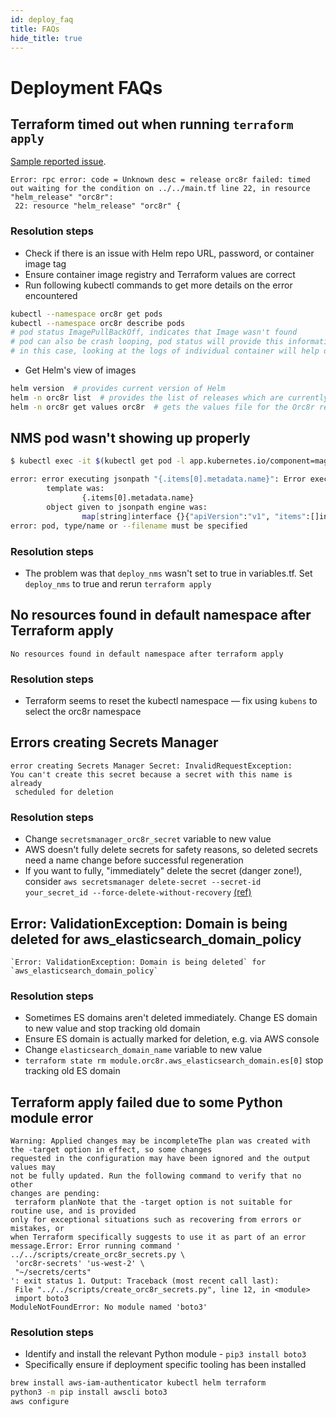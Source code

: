 ```yaml
---
id: deploy_faq
title: FAQs
hide_title: true
---
```


# Deployment FAQs

## Terraform timed out when running `terraform apply`

[Sample reported issue](https://magmacore.slack.com/archives/C018J8UMGMR/p1599228643121500).

```text
Error: rpc error: code = Unknown desc = release orc8r failed: timed out waiting for the condition on ../../main.tf line 22, in resource "helm_release" "orc8r":
 22: resource "helm_release" "orc8r" {
```

### Resolution steps

- Check if there is an issue with Helm repo URL, password, or container image tag
- Ensure container image registry and Terraform values are correct
- Run following kubectl commands to get more details on the error encountered

```bash
kubectl --namespace orc8r get pods
kubectl --namespace orc8r describe pods
# pod status ImagePullBackOff, indicates that Image wasn't found
# pod can also be crash looping, pod status will provide this information,
# in this case, looking at the logs of individual container will help debug this further
```

- Get Helm's view of images

```bash
helm version  # provides current version of Helm
helm -n orc8r list  # provides the list of releases which are currently deployed under Orc8r namespace
helm -n orc8r get values orc8r  # gets the values file for the Orc8r release
```

## NMS pod wasn't showing up properly

```bash
$ kubectl exec -it $(kubectl get pod -l app.kubernetes.io/component=magmalte -o jsonpath='{.items[0].metadata.name}') -- yarn setAdminPassword host xxxx@xxxx.com 1234

error: error executing jsonpath "{.items[0].metadata.name}": Error executing template: array index out of bounds: index 0, length 0. Printing more information for debugging the template:
        template was:
                {.items[0].metadata.name}
        object given to jsonpath engine was:
                map[string]interface {}{"apiVersion":"v1", "items":[]interface {}{}, "kind":"List", "metadata":map[string]interface {}{"resourceVersion":"", "selfLink":""}}
error: pod, type/name or --filename must be specified
```

### Resolution steps

- The problem was that `deploy_nms` wasn't set to true in variables.tf. Set `deploy_nms` to true and rerun `terraform apply`

## No resources found in default namespace after Terraform apply

```text
No resources found in default namespace after terraform apply
```

### Resolution steps

- Terraform seems to reset the kubectl namespace — fix using `kubens` to select the orc8r namespace

## Errors creating Secrets Manager

```text
error creating Secrets Manager Secret: InvalidRequestException:
You can't create this secret because a secret with this name is already
 scheduled for deletion
```

### Resolution steps

- Change `secretsmanager_orc8r_secret` variable to new value
- AWS doesn't fully delete secrets for safety reasons, so deleted secrets need a name change before successful regeneration
- If you want to fully, "immediately" delete the secret (danger zone!), consider `aws secretsmanager delete-secret --secret-id your_secret_id --force-delete-without-recovery` [(ref)](https://docs.aws.amazon.com/secretsmanager/latest/userguide/manage_delete-restore-secret.html)

## Error: ValidationException: Domain is being deleted for aws_elasticsearch_domain_policy

```text
`Error: ValidationException: Domain is being deleted` for `aws_elasticsearch_domain_policy`

```

### Resolution steps

- Sometimes ES domains aren't deleted immediately. Change ES domain to new value and stop tracking old domain
- Ensure ES domain is actually marked for deletion, e.g. via AWS console
- Change `elasticsearch_domain_name` variable to new value
- `terraform state rm module.orc8r.aws_elasticsearch_domain.es[0]` stop tracking old ES domain

## Terraform apply failed due to some Python module error

```text
Warning: Applied changes may be incompleteThe plan was created with the -target option in effect, so some changes
requested in the configuration may have been ignored and the output values may
not be fully updated. Run the following command to verify that no other
changes are pending:
 terraform planNote that the -target option is not suitable for routine use, and is provided
only for exceptional situations such as recovering from errors or mistakes, or
when Terraform specifically suggests to use it as part of an error message.Error: Error running command ' ../../scripts/create_orc8r_secrets.py \
 'orc8r-secrets' 'us-west-2' \
 "~/secrets/certs"
': exit status 1. Output: Traceback (most recent call last):
 File "../../scripts/create_orc8r_secrets.py", line 12, in <module>
 import boto3
ModuleNotFoundError: No module named 'boto3'
```

### Resolution steps

- Identify and install the relevant Python module - `pip3 install boto3`
- Specifically ensure if deployment specific tooling has been installed

```bash
brew install aws-iam-authenticator kubectl helm terraform
python3 -m pip install awscli boto3
aws configure
```
